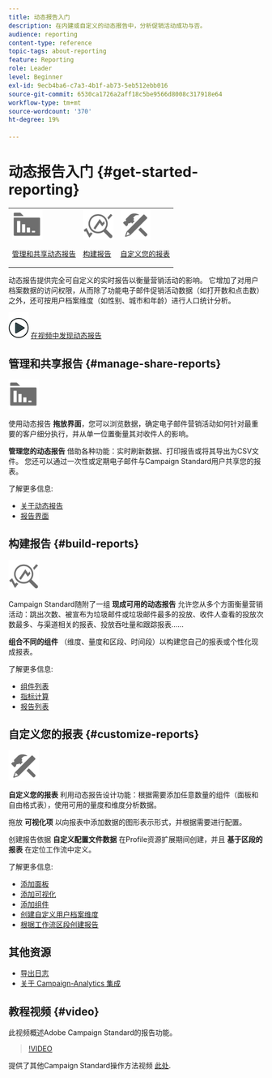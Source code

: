 ```yaml
---
title: 动态报告入门
description: 在内建或自定义的动态报告中，分析促销活动成功与否。
audience: reporting
content-type: reference
topic-tags: about-reporting
feature: Reporting
role: Leader
level: Beginner
exl-id: 9ecb4ba6-c7a3-4b1f-ab73-5eb512ebb016
source-git-commit: 6530ca1726a2aff18c5be9566d8008c317918e64
workflow-type: tm+mt
source-wordcount: '370'
ht-degree: 19%

---
```


# 动态报告入门 {#get-started-reporting}

<table>
<tr>
<td><img src="assets/do-not-localize/icon_manage.svg" width="60px"><p><a href="#manage-share-reports">管理和共享动态报告</a></p></td>
<td><img src="assets/do-not-localize/icon_build.svg" width="60px"><p><a href="#build-reports">构建报告</a></p></td>
<td><img src="assets/do-not-localize/icon_customize.svg" width="60px"><p><a href="#customize-reports">自定义您的报表</a></p></td></tr>
</table>

动态报告提供完全可自定义的实时报告以衡量营销活动的影响。 它增加了对用户档案数据的访问权限，从而除了功能电子邮件促销活动数据（如打开数和点击数）之外，还可按用户档案维度（如性别、城市和年龄）进行人口统计分析。

![](assets/do-not-localize/how-to-video.png) [在视频中发现动态报告](#video)

## 管理和共享报告 {#manage-share-reports}

<img src="assets/do-not-localize/icon_manage.svg" width="60px">

使用动态报告 **拖放界面**，您可以浏览数据，确定电子邮件营销活动如何针对最重要的客户细分执行，并从单一位置衡量其对收件人的影响。

**管理您的动态报告** 借助各种功能：实时刷新数据、打印报告或将其导出为CSV文件。 您还可以通过一次性或定期电子邮件与Campaign Standard用户共享您的报表。

了解更多信息:

* [关于动态报告](../../reporting/using/about-dynamic-reports.md)
* [报告界面](../../reporting/using/reporting-interface.md)

## 构建报告 {#build-reports}

<img src="assets/do-not-localize/icon_build.svg" width="60px">

Campaign Standard随附了一组 **现成可用的动态报告** 允许您从多个方面衡量营销活动：跳出次数、被宣布为垃圾邮件或垃圾邮件最多的投放、收件人查看的投放次数最多、与渠道相关的报表、投放吞吐量和跟踪报表……

**组合不同的组件** （维度、量度和区段、时间段）以构建您自己的报表或个性化现成报表。

了解更多信息:

* [组件列表](../../reporting/using/list-of-components-.md)
* [指标计算](../../reporting/using/indicator-calculation.md)
* [报告列表](../../reporting/using/defining-the-report-period.md)

## 自定义您的报表 {#customize-reports}

<img src="assets/do-not-localize/icon_customize.svg" width="60px">

**自定义您的报表** 利用动态报告设计功能：根据需要添加任意数量的组件（面板和自由格式表），使用可用的量度和维度分析数据。

拖放 **可视化项** 以向报表中添加数据的图形表示形式，并根据需要进行配置。

创建报告依据 **自定义配置文件数据** 在Profile资源扩展期间创建，并且 **基于区段的报表** 在定位工作流中定义。

了解更多信息:

* [添加面板](../../reporting/using/adding-panels.md)
* [添加可视化](../../reporting/using/adding-visualizations.md)
* [添加组件](../../reporting/using/adding-components.md)
* [创建自定义用户档案维度](../../reporting/using/creating-a-custom-profile-dimension.md)
* [根据工作流区段创建报告](../../reporting/using/creating-a-report-workflow-segment.md)

## 其他资源

* [导出日志](../../automating/using/exporting-logs.md)
* [关于 Campaign-Analytics 集成](../../integrating/using/about-campaign-analytics-integration.md)

## 教程视频 {#video}

此视频概述Adobe Campaign Standard的报告功能。

>[!VIDEO](https://video.tv.adobe.com/v/23021?quality=12&captions=eng)

提供了其他Campaign Standard操作方法视频 [此处](https://experienceleague.adobe.com/docs/campaign-standard-learn/tutorials/overview.html?lang=zh-Hans).
